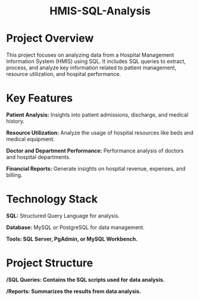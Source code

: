 <center><h1> HMIS-SQL-Analysis </h1></center>
<h1>Project Overview</h1>

This project focuses on analyzing data from a Hospital Management Information System (HMIS) using SQL. It includes SQL queries to extract, process, and analyze key information related to patient management, resource utilization, and hospital performance.

<h1>Key Features</h1>

<b>Patient Analysis:</b> Insights into patient admissions, discharge, and medical history.

<b>Resource Utilization:</b> Analyze the usage of hospital resources like beds and medical equipment.

<b>Doctor and Department Performance:</b> Performance analysis of doctors and hospital departments.

<b>Financial Reports:</b> Generate insights on hospital revenue, expenses, and billing.

<h1>Technology Stack</h1>

<b>SQL:</b> Structured Query Language for analysis.

<b>Database:</b> MySQL or PostgreSQL for data management.

<b>Tools: SQL Server, PgAdmin, or MySQL Workbench.

<h1>Project Structure</h1>

<b>/SQL Queries:</b> Contains the SQL scripts used for data analysis.

<b>/Reports:</b> Summarizes the results from data analysis.
